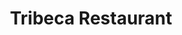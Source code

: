 ---
title: "Tribeca Restaurant"
address: "Radisson SAS, Paddy Hare Road, Letterkenny, Co. Donegal"
tel: "+353 (0)74 919 4444"
county: "Donegal"
category: "Seafood Restaurants"
type: "Content"
lat: "54.95000076293945"
lng: "-7.733333110809326"
---